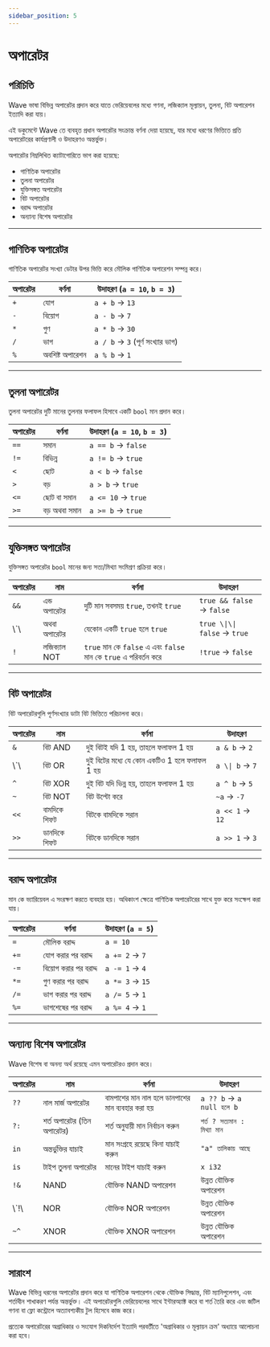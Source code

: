 ```yaml
---
sidebar_position: 5
---
```


# অপারেটর

## পরিচিতি

Wave ভাষা বিভিন্ন অপারেটর প্রদান করে যাতে ভেরিয়েবলের মধ্যে গণনা, লজিক্যাল মূল্যায়ন, তুলনা, বিট অপারেশন ইত্যাদি করা যায়।

এই ডকুমেন্টে Wave তে ব্যবহৃত প্রধান অপারেটর সংক্রান্ত বর্ণনা দেয়া হয়েছে, যার মধ্যে ধরণের ভিত্তিতে প্রতি অপারেটরের কার্যপ্রণালী ও উদাহরণও অন্তর্ভুক্ত।

অপারেটর নিম্নলিখিত ক্যাটাগোরিতে ভাগ করা হয়েছে:

- গাণিতিক অপারেটর
- তুলনা অপারেটর
- যুক্তিসঙ্গত অপারেটর
- বিট অপারেটর
- বরাদ্দ অপারেটর
- অন্যান্য বিশেষ অপারেটর

---

## গাণিতিক অপারেটর

গাণিতিক অপারেটর সংখ্যা ডেটার উপর ভিত্তি করে মৌলিক গাণিতিক অপারেশন সম্পন্ন করে।

| অপারেটর | বর্ণনা          | উদাহরণ (`a = 10`, `b = 3`)        |
| ------- | --------------- | ---------------------------------------------------- |
| `+`     | যোগ             | `a + b` → `13`                                       |
| `-`     | বিয়োগ          | `a - b` → `7`                                        |
| `*`     | গুণ             | `a * b` → `30`                                       |
| `/`     | ভাগ             | `a / b` → `3` (পূর্ণ সংখ্যার ভাগ) |
| `%`     | অবশিষ্ট অপারেশন | `a % b` → `1`                                        |

---

## তুলনা অপারেটর

তুলনা অপারেটর দুটি মানের তুলনার ফলাফল হিসাবে একটি `bool` মান প্রদান করে।

| অপারেটর | বর্ণনা        | উদাহরণ (`a = 10`, `b = 3`) |
| ------- | ------------- | --------------------------------------------- |
| `==`    | সমান          | `a == b` → `false`                            |
| `!=`    | বিভিন্ন       | `a != b` → `true`                             |
| `<`     | ছোট           | `a < b` → `false`                             |
| `>`     | বড়           | `a > b` → `true`                              |
| `<=`    | ছোট বা সমান   | `a <= 10` → `true`                            |
| `>=`    | বড় অথবা সমান | `a >= b` → `true`                             |

---

## যুক্তিসঙ্গত অপারেটর

যুক্তিসঙ্গত অপারেটর `bool` মানের জন্য সত্য/মিথ্যা সংমিশ্রণ প্রক্রিয়া করে।

| অপারেটর  | নাম          | বর্ণনা                                                           | উদাহরণ                         |
| -------- | ------------ | ---------------------------------------------------------------- | ------------------------------ |
| `&&`     | এন্ড অপারেটর | দুটি মান সবসময় `true`, তখনই `true`                              | `true && false` → `false`      |
| \\`\\ | অথবা অপারেটর | যেকোন একটি `true` হলে `true`                                     | `true \\|\\| false` → `true` |
| `!`      | লজিক্যাল NOT | `true` মান কে `false` এ এবং `false` মান কে `true` এ পরিবর্তন করে | `!true` → `false`              |

---

## বিট অপারেটর

বিট অপারেটরগুলি পূর্ণসংখ্যার ডাটা বিট ভিত্তিতে পরিচালনা করে।

| অপারেটর  | নাম          | বর্ণনা                                         | উদাহরণ           |
| -------- | ------------ | ---------------------------------------------- | ---------------- |
| `&`      | বিট AND      | দুই বিটই যদি 1 হয়, তাহলে ফলাফল 1 হয়          | `a & b` → `2`    |
| \\`\\ | বিট OR       | দুই বিটের মধ্যে যে কোন একটিও 1 হলে ফলাফল 1 হয় | `a \\| b` → `7` |
| `^`      | বিট XOR      | দুই বিট যদি ভিন্ন হয়, তাহলে ফলাফল 1 হয়       | `a ^ b` → `5`    |
| `~`      | বিট NOT      | বিট উল্টো করে                                  | `~a` → `-7`      |
| `<<`     | বামদিকে শিফট | বিটকে বামদিকে সরান                             | `a << 1` → `12`  |
| `>>`     | ডানদিকে শিফট | বিটকে ডানদিকে সরান                             | `a >> 1` → `3`   |

---

## বরাদ্দ অপারেটর

মান কে ভ্যারিয়েবল এ সংরক্ষণ করতে ব্যবহার হয়। অধিকাংশ ক্ষেত্রে গাণিতিক অপারেটরের সাথে যুক্ত করে সংক্ষেপ করা যায়।

| অপারেটর | বর্ণনা                | উদাহরণ (`a = 5`) |
| ------- | --------------------- | ----------------------------------- |
| `=`     | মৌলিক বরাদ্দ          | `a = 10`                            |
| `+=`    | যোগ করার পর বরাদ্দ    | `a += 2` → `7`                      |
| `-=`    | বিয়োগ করার পর বরাদ্দ | `a -= 1` → `4`                      |
| `*=`    | গুণ করার পর বরাদ্দ    | `a *= 3` → `15`                     |
| `/=`    | ভাগ করার পর বরাদ্দ    | `a /= 5` → `1`                      |
| `%=`    | ভাগশেষের পর বরাদ্দ    | `a %= 4` → `1`                      |

---

## অন্যান্য বিশেষ অপারেটর

Wave বিশেষ বা অনন্য অর্থ রয়েছে এমন অপারেটরও প্রদান করে।

| অপারেটর   | নাম                                           | বর্ণনা                                            | উদাহরণ                        |
| --------- | --------------------------------------------- | ------------------------------------------------- | ----------------------------- |
| `??`      | নাল মার্জ অপারেটর                             | বামপাশের মান নাল হলে ডানপাশের মান ব্যবহার করা হয় | `a ?? b` → `a null হলে b`     |
| `?:`      | শর্ত অপারেটর (তিন অপারেটর) | শর্ত অনুযায়ী মান নির্বাচন করুন                   | `শর্ত ? সত্যমান : মিথ্যা মান` |
| `in`      | অন্তর্ভুক্তির যাচাই                           | মান সংগ্রহে রয়েছে কিনা যাচাই করুন                | `"a" তালিকায় আছে`            |
| `is`      | টাইপ তুলনা অপারেটর                            | মানের টাইপ যাচাই করুন                             | `x i32`                       |
| `!&`      | NAND                                          | যৌক্তিক NAND অপারেশন                              | উন্নত যৌক্তিক অপারেশন         |
| \\`!\\ | NOR                                           | যৌক্তিক NOR অপারেশন                               | উন্নত যৌক্তিক অপারেশন         |
| `~^`      | XNOR                                          | যৌক্তিক XNOR অপারেশন                              | উন্নত যৌক্তিক অপারেশন         |

---

## সারাংশ

Wave বিভিন্ন ধরনের অপারেটর প্রদান করে যা গাণিতিক অপারেশন থেকে যৌক্তিক সিদ্ধান্ত, বিট ম্যানিপুলেশন, এবং শর্তাধীন শাখাকরণ পর্যন্ত অন্তর্ভুক্ত।
এই অপারেটরগুলি ভেরিয়েবলের সাথে ইন্টারঅ্যাক্ট করে বা শর্ত তৈরি করে এবং জটিল গণনা বা ফ্লো কন্ট্রোলে অত্যাবশ্যকীয় টুল হিসেবে কাজ করে।

প্রত্যেক অপারেটরের অগ্রাধিকার ও সংযোগ দিকনির্দেশ ইত্যাদি পরবর্তীতে 'অগ্রাধিকার ও মূল্যায়ন ক্রম' অধ্যায়ে আলোচনা করা হবে।